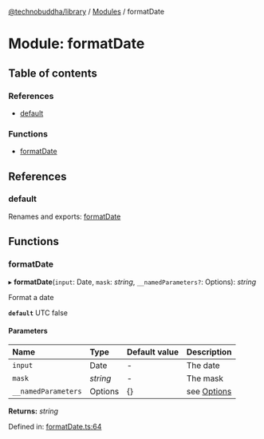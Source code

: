 [@technobuddha/library](../..) / [Modules](../Modules.md) / formatDate

# Module: formatDate

## Table of contents

### References

- [default](formatdate.md#default)

### Functions

- [formatDate](formatdate.md#formatdate)

## References

### default

Renames and exports: [formatDate](formatdate.md#formatdate)

## Functions

### formatDate

▸ **formatDate**(`input`: Date, `mask`: *string*, `__namedParameters?`: Options): *string*

Format a date

**`default`** UTC false

#### Parameters

| Name | Type | Default value | Description |
| :------ | :------ | :------ | :------ |
| `input` | Date | - | The date |
| `mask` | *string* | - | The mask |
| `__namedParameters` | Options | {} | see [Options](almostequals.md#options) |

**Returns:** *string*

Defined in: [formatDate.ts:64](../../src/formatDate.ts#L64)
